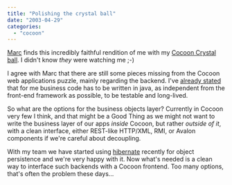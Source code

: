 ```yaml
---
title: "Polishing the crystal ball"
date: "2003-04-29"
categories: 
  - "cocoon"
---
```


[Marc](http://radio.weblogs.com/0116284/2003/04/28.html#a107) finds this incredibly faithful rendition of me with my [Cocoon Crystal ball](http://www.mediaweb.hu/sybilla/kepek/Crystal-Ball.gif). I didn't know _they_ were watching me ;-)

I agree with Marc that there are still some pieces missing from the Cocoon web applications puzzle, mainly regarding the backend. I've [already stated](http://marc.theaimsgroup.com/?t=103786950400002&r=1&w=2) that for me business code has to be written in java, as independent from the front-end framework as possible, to be testable and long-lived.

So what are the options for the business objects layer? Currently in Cocoon very few I think, and that might be a Good Thing as we might not want to write the business layer of our apps _inside_ Cocoon, but rather _outside of it_, with a clean interface, either REST-like HTTP/XML, RMI, or Avalon components if we're careful about decoupling.

With my team we have started using [hibernate](http://hibernate.bluemars.net/) recently for object persistence and we're very happy with it. Now what's needed is a clean way to interface such backends with a Cocoon frontend. Too many options, that's often the problem these days...
